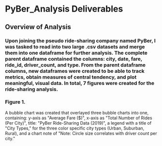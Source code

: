 # PyBer_Analysis Deliverables

## Overview of Analysis

### Upon joining the pseudo ride-sharing company named PyBer, I was tasked to read into two large .csv datasets and merge them into one dataframe for further analysis. The complete parent dataframe contained the columns: city, date, fare, ride_id, driver_count, and type. From the parent dataframe columns, new dataframes were created to be able to track metrics, obtain measures of central tendency, and plot meaningful, visual data. In total, 7 figures were created for the ride-sharing analysis. 

### Figure 1.
A bubble chart was created that overlayed three bubble charts into one, containing: y-axis as "Average Fare ($)", x-axis as "Total Number of Rides (Per City)", title: "PyBer Ride-Sharing Data (2019)", a legend with a title of "City Types," for the three color specific city types (Urban, Suburban, Rural), and a chart note of "Note: Circle size correlates with driver count per city."

